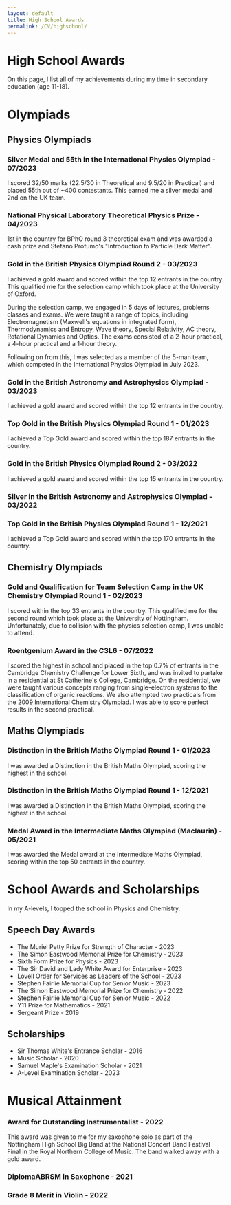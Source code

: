 ```yaml
---
layout: default
title: High School Awards
permalink: /CV/highschool/
---
```


# High School Awards

On this page, I list all of my achievements during my time in secondary education (age 11-18).

# Olympiads

## Physics Olympiads

### Silver Medal and 55th in the International Physics Olympiad - 07/2023

I scored 32/50 marks (22.5/30 in Theoretical and 9.5/20 in Practical) and placed 55th out of ~400 contestants. This earned me a silver medal and 2nd on the UK team.

### National Physical Laboratory Theoretical Physics Prize - 04/2023

1st in the country for BPhO round 3 theoretical exam and was awarded a cash prize and Stefano Profumo's "Introduction to Particle Dark Matter".

### Gold in the British Physics Olympiad Round 2 - 03/2023

I achieved a gold award and scored within the top 12 entrants in the country. This qualified me for the selection camp which took place at the University of Oxford.

During the selection camp, we engaged in 5 days of lectures, problems classes and exams. We were taught a range of topics, including Electromagnetism (Maxwell's equations in integrated form), Thermodynamics and Entropy, Wave theory, Special Relativity, AC theory, Rotational Dynamics and Optics. The exams consisted of a 2-hour practical, a 4-hour practical and a 1-hour theory.

Following on from this, I was selected as a member of the 5-man team, which competed in the International Physics Olympiad in July 2023.

### Gold in the British Astronomy and Astrophysics Olympiad - 03/2023

I achieved a gold award and scored within the top 12 entrants in the country.

### Top Gold in the British Physics Olympiad Round 1 - 01/2023

I achieved a Top Gold award and scored within the top 187 entrants in the country.

### Gold in the British Physics Olympiad Round 2 - 03/2022

I achieved a gold award and scored within the top 15 entrants in the country.

### Silver in the British Astronomy and Astrophysics Olympiad - 03/2022

### Top Gold in the British Physics Olympiad Round 1 - 12/2021

I achieved a Top Gold award and scored within the top 170 entrants in the country.

## Chemistry Olympiads

### Gold and Qualification for Team Selection Camp in the UK Chemistry Olympiad Round 1 - 02/2023

I scored within the top 33 entrants in the country. This qualified me for the second round which took place at the University of Nottingham. Unfortunately, due to collision with the physics selection camp, I was unable to attend.

### Roentgenium Award in the C3L6 - 07/2022

I scored the highest in school and placed in the top 0.7% of entrants in the Cambridge Chemistry Challenge for Lower Sixth, and was invited to partake in a residential at St Catherine's College, Cambridge.
On the residential, we were taught various concepts ranging from single-electron systems to the classification of organic reactions. We also attempted two practicals from the 2009 International Chemistry Olympiad. I was able to score perfect results in the second practical.

## Maths Olympiads

### Distinction in the British Maths Olympiad Round 1 - 01/2023

I was awarded a Distinction in the British Maths Olympiad, scoring the highest in the school.

### Distinction in the British Maths Olympiad Round 1 - 12/2021

I was awarded a Distinction in the British Maths Olympiad, scoring the highest in the school.

### Medal Award in the Intermediate Maths Olympiad (Maclaurin) - 05/2021

I was awarded the Medal award at the Intermediate Maths Olympiad, scoring within the top 50 entrants in the country.

# School Awards and Scholarships

In my A-levels, I topped the school in Physics and Chemistry.

## Speech Day Awards

- The Muriel Petty Prize for Strength of Character - 2023
- The Simon Eastwood Memorial Prize for Chemistry - 2023
- Sixth Form Prize for Physics - 2023
- The Sir David and Lady White Award for Enterprise - 2023
- Lovell Order for Services as Leaders of the School - 2023
- Stephen Fairlie Memorial Cup for Senior Music - 2023
- The Simon Eastwood Memorial Prize for Chemistry - 2022
- Stephen Fairlie Memorial Cup for Senior Music - 2022
- Y11 Prize for Mathematics - 2021
- Sergeant Prize - 2019

## Scholarships

- Sir Thomas White's Entrance Scholar - 2016
- Music Scholar - 2020
- Samuel Maple's Examination Scholar - 2021
- A-Level Examination Scholar - 2023

# Musical Attainment

### Award for Outstanding Instrumentalist - 2022

This award was given to me for my saxophone solo as part of the Nottingham High School Big Band at the National Concert Band Festival Final in the Royal Northern College of Music. The band walked away with a gold award.

### DiplomaABRSM in Saxophone - 2021

### Grade 8 Merit in Violin - 2022